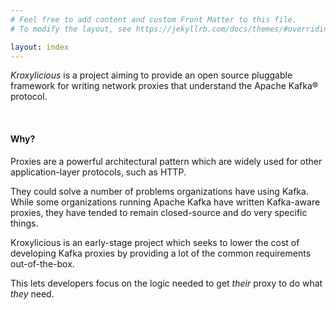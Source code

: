 ```yaml
---
# Feel free to add content and custom Front Matter to this file.
# To modify the layout, see https://jekyllrb.com/docs/themes/#overriding-theme-defaults

layout: index
---
```

*Kroxylicious* is a project aiming to provide an open source pluggable framework for
writing network proxies that understand the Apache Kafka&#174; protocol.

<br />

#### Why?

Proxies are a powerful architectural pattern which are widely used for other
application-layer protocols, such as HTTP.

They could solve a number of problems organizations have using Kafka. While
some organizations running Apache Kafka have written Kafka-aware proxies, they have tended to
remain closed-source and do very specific things.

Kroxylicious is an early-stage project which seeks to lower the cost of developing Kafka
proxies by providing a lot of the common requirements out-of-the-box.

This lets developers focus on the logic needed to get _their_ proxy to do what
_they_ need.
